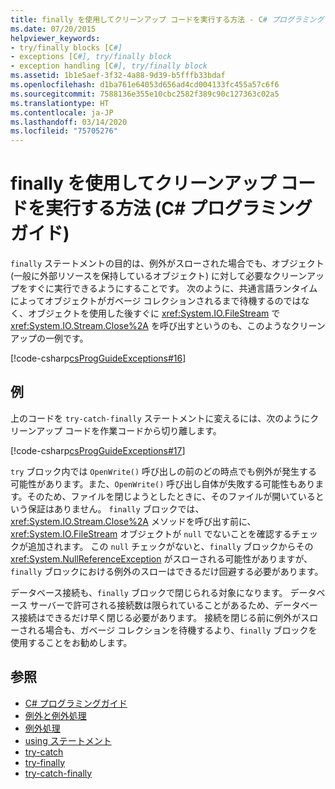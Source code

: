 ```yaml
---
title: finally を使用してクリーンアップ コードを実行する方法 - C# プログラミング ガイド
ms.date: 07/20/2015
helpviewer_keywords:
- try/finally blocks [C#]
- exceptions [C#], try/finally block
- exception handling [C#], try/finally block
ms.assetid: 1b1e5aef-3f32-4a88-9d39-b5fffb33bdaf
ms.openlocfilehash: d1ba761e64053d656ad4cd004133fc455a57c6f6
ms.sourcegitcommit: 7588136e355e10cbc2582f389c90c127363c02a5
ms.translationtype: HT
ms.contentlocale: ja-JP
ms.lasthandoff: 03/14/2020
ms.locfileid: "75705276"
---
```

# <a name="how-to-execute-cleanup-code-using-finally-c-programming-guide"></a>finally を使用してクリーンアップ コードを実行する方法 (C# プログラミング ガイド)
`finally` ステートメントの目的は、例外がスローされた場合でも、オブジェクト (一般に外部リソースを保持しているオブジェクト) に対して必要なクリーンアップをすぐに実行できるようにすることです。 次のように、共通言語ランタイムによってオブジェクトがガベージ コレクションされるまで待機するのではなく、オブジェクトを使用した後すぐに <xref:System.IO.FileStream> で <xref:System.IO.Stream.Close%2A> を呼び出すというのも、このようなクリーンアップの一例です。  
  
 [!code-csharp[csProgGuideExceptions#16](~/samples/snippets/csharp/VS_Snippets_VBCSharp/csProgGuideExceptions/CS/Exceptions.cs#16)]  
  
## <a name="example"></a>例  
 上のコードを `try-catch-finally` ステートメントに変えるには、次のようにクリーンアップ コードを作業コードから切り離します。  
  
 [!code-csharp[csProgGuideExceptions#17](~/samples/snippets/csharp/VS_Snippets_VBCSharp/csProgGuideExceptions/CS/Exceptions.cs#17)]  
  
 `try` ブロック内では `OpenWrite()` 呼び出しの前のどの時点でも例外が発生する可能性があります。また、`OpenWrite()` 呼び出し自体が失敗する可能性もあります。そのため、ファイルを閉じようとしたときに、そのファイルが開いているという保証はありません。 `finally` ブロックでは、<xref:System.IO.Stream.Close%2A> メソッドを呼び出す前に、<xref:System.IO.FileStream> オブジェクトが `null` でないことを確認するチェックが追加されます。 この `null` チェックがないと、`finally` ブロックからその <xref:System.NullReferenceException> がスローされる可能性がありますが、`finally` ブロックにおける例外のスローはできるだけ回避する必要があります。  
  
 データベース接続も、`finally` ブロックで閉じられる対象になります。 データベース サーバーで許可される接続数は限られていることがあるため、データベース接続はできるだけ早く閉じる必要があります。 接続を閉じる前に例外がスローされる場合も、ガベージ コレクションを待機するより、`finally` ブロックを使用することをお勧めします。  
  
## <a name="see-also"></a>参照

- [C# プログラミングガイド](../index.md)
- [例外と例外処理](./index.md)
- [例外処理](./exception-handling.md)
- [using ステートメント](../../language-reference/keywords/using-statement.md)
- [try-catch](../../language-reference/keywords/try-catch.md)
- [try-finally](../../language-reference/keywords/try-finally.md)
- [try-catch-finally](../../language-reference/keywords/try-catch-finally.md)
